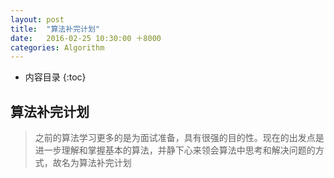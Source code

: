 ```yaml
---
layout: post
title:  "算法补完计划"
date:   2016-02-25 10:30:00 ＋8000
categories: Algorithm
---
```

* 内容目录
{:toc}


## 算法补完计划

>之前的算法学习更多的是为面试准备，具有很强的目的性。现在的出发点是进一步理解和掌握基本的算法，并静下心来领会算法中思考和解决问题的方式，故名为算法补完计划
